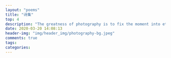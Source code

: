 ```yaml
---
layout: "poems"
title: "诗集"
top: 4
description: "The greatness of photography is to fix the moment into eternity, Attach importance to surprise you inadvertently, this is one of the photography's charm!"
date: 2020-03-20 14:08:13
header-img: "img/header_img/photography-bg.jpeg"
comments: true
tags:
categories:
---
```


<p></p>